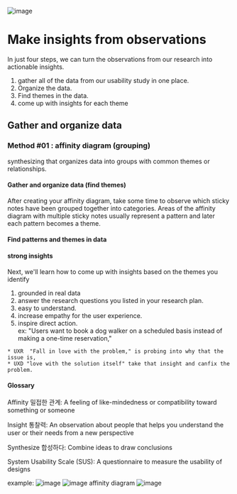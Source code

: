 ![image](https://user-images.githubusercontent.com/17752837/227853800-c1835190-b711-440f-831f-63723ef74638.png)

# Make insights from observations
In just four steps, we can turn the observations from our research into actionable insights.
1. gather all of the data from our usability study in one place.
2. Organize the data. 
3. Find themes in the data.
4. come up with insights for each theme

## Gather and organize data

### Method #01 : affinity diagram (grouping)
synthesizing that organizes data into groups with common themes or relationships.

#### Gather and organize data (find themes)
After creating your affinity diagram, take some time to observe which sticky notes have been grouped together into categories. Areas of the affinity diagram with multiple sticky notes usually represent a pattern and later each pattern becomes a theme.

#### Find patterns and themes in data

#### strong insights
Next, we'll learn how to come up with insights based on the themes you identify
01.  grounded in real data
02. answer the research questions you listed in your research plan.
03. easy to understand.
04. increase empathy for the user experience.
05.  inspire direct action.  
          ex:  "Users want to book a dog walker on a scheduled basis instead of making a one-time reservation," 
          
    * UXR  "Fall in love with the problem," is probing into why that the issue is,
    * UXD "love with the solution itself" take that insight and canfix the problem.

#### Glossary

  Affinity 밀접한 관계: A feeling of like-mindedness or compatibility toward something or someone
 
  Insight 통찰력: An observation about people that helps you understand the user or their needs from a
new perspective

  Synthesize 합성하다: Combine ideas to draw conclusions

  System Usability Scale (SUS): A questionnaire to measure the usability of designs
  
  
example:
![image](https://user-images.githubusercontent.com/17752837/227857496-dba378f7-dff4-4d7f-b586-517d8bf6ba3c.png)
![image](https://user-images.githubusercontent.com/17752837/227857521-a6ea0428-8b7b-4286-beed-acbb41322230.png)
affinity diagram
![image](https://user-images.githubusercontent.com/17752837/227857699-372b7996-b711-479c-b544-d65af9e86664.png)



